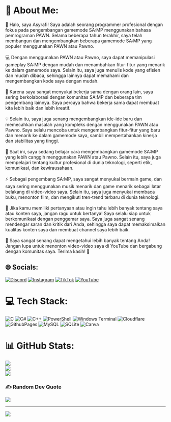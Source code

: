 # 💫 About Me:
👋 Halo, saya Asyrafi! Saya adalah seorang programmer profesional dengan fokus pada pengembangan gamemode SA:MP menggunakan bahasa pemrograman PAWN. Selama beberapa tahun terakhir, saya telah membangun dan mengembangkan beberapa gamemode SA:MP yang populer menggunakan PAWN atau Pawno.<br><br>💻 Dengan menggunakan PAWN atau Pawno, saya dapat memanipulasi gameplay SA:MP dengan mudah dan menambahkan fitur-fitur yang menarik ke dalam gamemode saya. Selain itu, saya juga menulis kode yang efisien dan mudah dibaca, sehingga lainnya dapat memahami dan mengembangkan kode saya dengan mudah.<br><br>🤝 Karena saya sangat menyukai bekerja sama dengan orang lain, saya sering berkolaborasi dengan komunitas SA:MP dan beberapa tim pengembang lainnya. Saya percaya bahwa bekerja sama dapat membuat kita lebih baik dan lebih kreatif.<br><br>💡 Selain itu, saya juga senang mengembangkan ide-ide baru dan memecahkan masalah yang kompleks dengan menggunakan PAWN atau Pawno. Saya selalu mencoba untuk mengembangkan fitur-fitur yang baru dan menarik ke dalam gamemode saya, sambil mempertahankan kinerja dan stabilitas yang tinggi.<br><br>🌱 Saat ini, saya sedang belajar cara mengembangkan gamemode SA:MP yang lebih canggih menggunakan PAWN atau Pawno. Selain itu, saya juga mempelajari tentang kultur profesional di dunia teknologi, seperti etik, komunikasi, dan kewirausahaan.<br><br>⚡ Sebagai pengembang SA:MP, saya sangat menyukai bermain game, dan saya sering menggunakan musik menarik dan game menarik sebagai latar belakang di video-video saya. Selain itu, saya juga menyukai membaca buku, menonton film, dan mengikuti tren-trend terbaru di dunia teknologi.<br><br>💬 Jika kamu memiliki pertanyaan atau ingin tahu lebih banyak tentang saya atau konten saya, jangan ragu untuk bertanya! Saya selalu siap untuk berkomunikasi dengan penggemar saya. Saya juga sangat senang mendengar saran dan kritik dari Anda, sehingga saya dapat memaksimalkan kualitas konten saya dan membuat channel saya lebih baik.<br><br>🤝 Saya sangat senang dapat mengetahui lebih banyak tentang Anda! Jangan lupa untuk menonton video-video saya di YouTube dan bergabung dengan komunitas saya. Terima kasih! 🙌


## 🌐 Socials:
[![Discord](https://img.shields.io/badge/Discord-%237289DA.svg?logo=discord&logoColor=white)](https://discord.gg/https://discord.gg/cb3SgZSU6Q) [![Instagram](https://img.shields.io/badge/Instagram-%23E4405F.svg?logo=Instagram&logoColor=white)](https://instagram.com/asyrafi12_) [![TikTok](https://img.shields.io/badge/TikTok-%23000000.svg?logo=TikTok&logoColor=white)](https://tiktok.com/@asyrafi12_) [![YouTube](https://img.shields.io/badge/YouTube-%23FF0000.svg?logo=YouTube&logoColor=white)](https://youtube.com/@UCQhGeNoSEdQZ9LlY72YmI_g) 

# 💻 Tech Stack:
![C](https://img.shields.io/badge/c-%2300599C.svg?style=flat&logo=c&logoColor=white) ![C#](https://img.shields.io/badge/c%23-%23239120.svg?style=flat&logo=csharp&logoColor=white) ![C++](https://img.shields.io/badge/c++-%2300599C.svg?style=flat&logo=c%2B%2B&logoColor=white) ![PowerShell](https://img.shields.io/badge/PowerShell-%235391FE.svg?style=flat&logo=powershell&logoColor=white) ![Windows Terminal](https://img.shields.io/badge/Windows%20Terminal-%234D4D4D.svg?style=flat&logo=windows-terminal&logoColor=white) ![Cloudflare](https://img.shields.io/badge/Cloudflare-F38020?style=flat&logo=Cloudflare&logoColor=white) ![GithubPages](https://img.shields.io/badge/github%20pages-121013?style=flat&logo=github&logoColor=white) ![MySQL](https://img.shields.io/badge/mysql-%2300000f.svg?style=flat&logo=mysql&logoColor=white) ![SQLite](https://img.shields.io/badge/sqlite-%2307405e.svg?style=flat&logo=sqlite&logoColor=white) ![Canva](https://img.shields.io/badge/Canva-%2300C4CC.svg?style=flat&logo=Canva&logoColor=white)
# 📊 GitHub Stats:
![](https://github-readme-stats.vercel.app/api?username=Asyrafi&theme=great-gatsby&hide_border=false&include_all_commits=false&count_private=false)<br/>
![](https://github-readme-streak-stats.herokuapp.com/?user=Asyrafi&theme=great-gatsby&hide_border=false)<br/>
![](https://github-readme-stats.vercel.app/api/top-langs/?username=Asyrafi&theme=great-gatsby&hide_border=false&include_all_commits=false&count_private=false&layout=compact)

### ✍️ Random Dev Quote
![](https://quotes-github-readme.vercel.app/api?type=horizontal&theme=radical)

---
[![](https://visitcount.itsvg.in/api?id=Asyrafi&icon=2&color=2)](https://visitcount.itsvg.in)

<!-- Proudly created with GPRM ( https://gprm.itsvg.in ) -->
